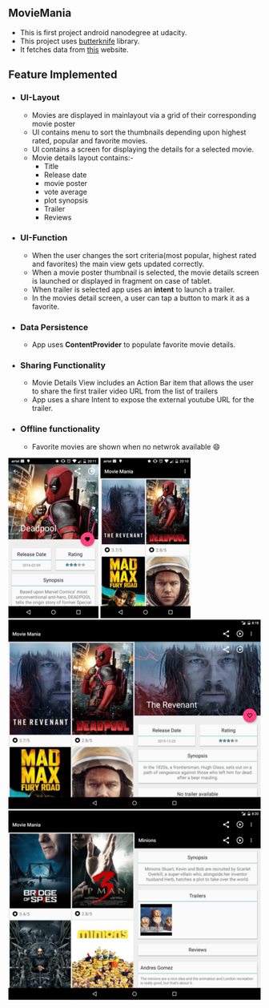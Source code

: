 ## MovieMania
* This is first project android nanodegree at udacity.
* This project uses [butterknife](http://jakewharton.github.io/butterknife/) library.
* It fetches data from [this](https://www.themoviedb.org/) website.

## Feature Implemented
* ### UI-Layout
  * Movies are displayed in mainlayout via a grid of their corresponding movie poster
  * UI contains menu to sort the thumbnails depending upon highest rated, popular and favorite movies.
  * UI contains a screen for displaying the details for a selected movie.
  * Movie details layout contains:-
    * Title
    * Release date
    * movie poster
    * vote average
    * plot synopsis
    * Trailer
    * Reviews
  
* ### UI-Function
  * When the user changes the sort criteria(most popular, highest rated and favorites) the main view gets updated correctly.
  * When a movie poster thumbnail is selected, the movie details screen is launched or displayed in fragment on case of tablet.
  * When trailer is selected app uses an **intent** to launch a trailer.
  * In the movies detail screen, a user can tap a button to mark it as a favorite.

* ### Data Persistence
  * App uses **ContentProvider** to populate favorite movie details.

* ### Sharing Functionality
  * Movie Details View includes an Action Bar item that allows the user to share the first trailer video URL from the list of trailers
  * App uses a share Intent to expose the external youtube URL for the trailer.

* ### Offline functionality
  * Favorite movies are shown when no netwrok available :smile:   
 

 ![Alt text](https://github.com/ad-os/MovieMania/blob/master/app/src/main/res/drawable/a.png)
![Alt text](https://github.com/ad-os/MovieMania/blob/master/app/src/main/res/drawable/d.png)
![Alt text](https://github.com/ad-os/MovieMania/blob/master/app/src/main/res/drawable/c.png)
![Alt text](https://github.com/ad-os/MovieMania/blob/master/app/src/main/res/drawable/b.png)
